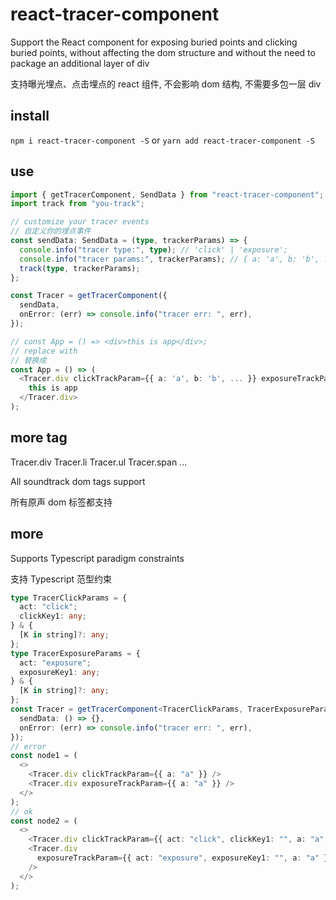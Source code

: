 # react-tracer-component

Support the React component for exposing buried points and clicking buried points, without affecting the dom structure and without the need to package an additional layer of div

支持曝光埋点、点击埋点的 react 组件, 不会影响 dom 结构, 不需要多包一层 div

## install

`npm i react-tracer-component -S` or `yarn add react-tracer-component -S`

## use

```typescript
import { getTracerComponent, SendData } from "react-tracer-component";
import track from "you-track";

// customize your tracer events
// 自定义你的埋点事件
const sendData: SendData = (type, trackerParams) => {
  console.info("tracer type:", type); // 'click' | 'exposure';
  console.info("tracer params:", trackerParams); // { a: 'a', b: 'b', ... }
  track(type, trackerParams);
};

const Tracer = getTracerComponent({
  sendData,
  onError: (err) => console.info("tracer err: ", err),
});

// const App = () => <div>this is app</div>;
// replace with
// 替换成
const App = () => (
  <Tracer.div clickTrackParam={{ a: 'a', b: 'b', ... }} exposureTrackParam={{ a: 'a', b: 'b', ... }}>
    this is app
  </Tracer.div>
);
```

## more tag

Tracer.div
Tracer.li
Tracer.ul
Tracer.span
...

All soundtrack dom tags support

所有原声 dom 标签都支持

## more

Supports Typescript paradigm constraints

支持 Typescript 范型约束

```typescript
type TracerClickParams = {
  act: "click";
  clickKey1: any;
} & {
  [K in string]?: any;
};
type TracerExposureParams = {
  act: "exposure";
  exposureKey1: any;
} & {
  [K in string]?: any;
};
const Tracer = getTracerComponent<TracerClickParams, TracerExposureParams>({
  sendData: () => {},
  onError: (err) => console.info("tracer err: ", err),
});
// error
const node1 = (
  <>
    <Tracer.div clickTrackParam={{ a: "a" }} />
    <Tracer.div exposureTrackParam={{ a: "a" }} />
  </>
);
// ok
const node2 = (
  <>
    <Tracer.div clickTrackParam={{ act: "click", clickKey1: "", a: "a" }} />
    <Tracer.div
      exposureTrackParam={{ act: "exposure", exposureKey1: "", a: "a" }}
    />
  </>
);
```
